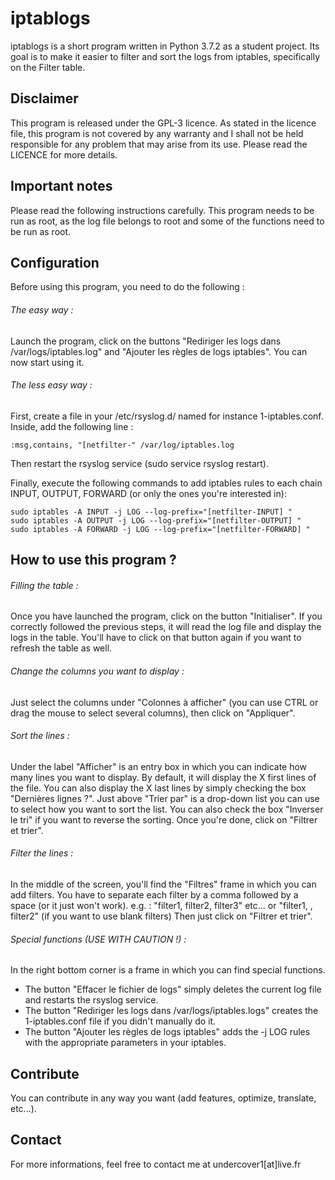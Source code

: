 # iptablogs
iptablogs is a short program written in Python 3.7.2 as a student project. Its goal is to make it easier to filter and sort the logs from  iptables, specifically on the Filter table.

## Disclaimer
This program is released under the GPL-3 licence. As stated in the licence file, this program is not covered by any warranty and I shall not be held responsible for any problem that may arise from its use.
Please read the LICENCE for more details.

## Important notes
Please read the following instructions carefully.
This program needs to be run as root, as the log file belongs to root and some of the functions need to be run as root.

## Configuration
Before using this program, you need to do the following :

###### The easy way : 
Launch the program, click on the buttons "Rediriger les logs dans /var/logs/iptables.log" and "Ajouter les règles de logs iptables". 
You can now start using it.

###### The less easy way :
First, create a file in your /etc/rsyslog.d/ named for instance 1-iptables.conf.
Inside, add the following line : 
```
:msg,contains, "[netfilter-" /var/log/iptables.log
```
Then restart the rsyslog service (sudo service rsyslog restart).

Finally, execute the following commands to add iptables rules to each chain INPUT, OUTPUT, FORWARD (or only the ones you're interested in):
```
sudo iptables -A INPUT -j LOG --log-prefix="[netfilter-INPUT] "
sudo iptables -A OUTPUT -j LOG --log-prefix="[netfilter-OUTPUT] "
sudo iptables -A FORWARD -j LOG --log-prefix="[netfilter-FORWARD] "
```

## How to use this program ?
###### Filling the table :
Once you have launched the program, click on the button "Initialiser". If you correctly followed the previous steps, it will read the log file and display the logs in the table. You'll have to click on that button again if you want to refresh the table as well.

###### Change the columns you want to display : 
Just select the columns under "Colonnes à afficher" (you can use CTRL or drag the mouse to select several columns), then click on "Appliquer".

###### Sort the lines : 
Under the label "Afficher" is an entry box in which you can indicate how many lines you want to display. By default, it will display the X first lines of the file. You can also display the X last lines by simply checking the box "Dernières lignes ?".
Just above "Trier par" is a drop-down list you can use to select how you want to sort the list. You can also check the box "Inverser le tri" if you want to reverse the sorting.
Once you're done, click on "Filtrer et trier".

###### Filter the lines : 
In the middle of the screen, you'll find the "Filtres" frame in which you can add filters. You have to separate each filter by a comma followed by a space (or it just won't work). 
e.g. : "filter1, filter2, filter3" etc...
or "filter1, , filter2" (if you want to use blank filters)
Then just click on "Filtrer et trier".

###### Special functions (USE WITH CAUTION !) :
In the right bottom corner is a frame in which you can find special functions.
- The button "Effacer le fichier de logs" simply deletes the current log file and restarts the rsyslog service.
- The button "Rediriger les logs dans /var/logs/iptables.logs" creates the 1-iptables.conf file if you didn't manually do it.
- The button "Ajouter les règles de logs iptables" adds the -j LOG rules with the appropriate parameters in your iptables.

## Contribute
You can contribute in any way you want (add features, optimize, translate, etc...).

## Contact
For more informations, feel free to contact me at undercover1[at]live.fr

